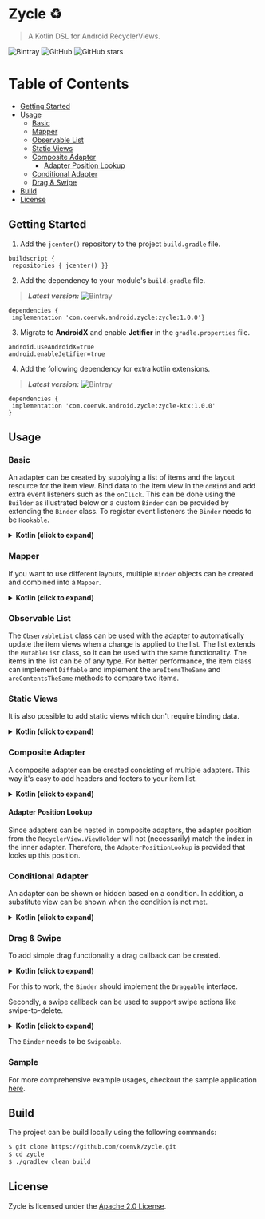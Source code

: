 
# Zycle :recycle:  
  
>A Kotlin DSL for Android RecyclerViews.

![Bintray](https://img.shields.io/bintray/v/coenvk/maven/zycle?label=Download)
![GitHub](https://img.shields.io/github/license/coenvk/zycle?label=License)
![GitHub stars](https://img.shields.io/github/stars/coenvk/zycle?style=social)
  
# Table of Contents  
  
- [Getting Started](#getting-started)  
- [Usage](#usage)  
	- [Basic](#basic)
	- [Mapper](#mapper)
	- [Observable List](#observable-list)
	- [Static Views](#static-views)
	- [Composite Adapter](#composite-adapter)
		- [Adapter Position Lookup](#adapter-position-lookup)
	- [Conditional Adapter](#conditional-adapter)
	- [Drag & Swipe](#drag--swipe)
- [Build](#build)
- [License](#license)  
  
## Getting Started  
  
1. Add the `jcenter()` repository to the project `build.gradle` file.  
  
```  
buildscript {  
 repositories { jcenter() }}  
```  
  
2. Add the dependency to your module's `build.gradle` file.  
  
>***Latest version:*** ![Bintray](https://img.shields.io/bintray/v/coenvk/maven/zycle?label=Download)
  
```  
dependencies {  
 implementation 'com.coenvk.android.zycle:zycle:1.0.0'}  
```  
  
3. Migrate to **AndroidX** and enable **Jetifier** in the `gradle.properties` file.  
  
```  
android.useAndroidX=true  
android.enableJetifier=true  
```  

4. Add the following dependency for extra kotlin extensions.
>***Latest version:*** ![Bintray](https://img.shields.io/bintray/v/coenvk/maven/zycle-ktx?label=Download)

```  
dependencies {  
 implementation 'com.coenvk.android.zycle:zycle-ktx:1.0.0'
}  
```  
  
## Usage  
  
### Basic
An adapter can be created by supplying a list of items and the layout resource for the item view. Bind data to the item view in the `onBind` and add extra event listeners such as the `onClick`. This can be done using the `Builder` as illustrated below or a custom `Binder` can be provided by extending the `Binder` class. To register event listeners the `Binder` needs to be `Hookable`.
<details><summary><b>Kotlin (click to expand)</b></summary>  
<p>  
  
````kotlin  
recyclerView.zycle {
	adapterOf(list, layoutRes, [viewType]) { // Binder
		onCreate { /* */ }
		onBind { item -> /* */ }
		onRecycle { /* */ }
		stableId { item, position -> /* */ }
		onClick { item, position -> /* */ }
		onLongClick { item, position -> /* */ }
		onTouch { item, position, motionEvent -> /* */ }
		onDrag { item, position, dragEvent -> /* */ }
	}
}
```` 
</p></details>
  
### Mapper
If you want to use different layouts, multiple `Binder` objects can be created and combined into a `Mapper`. 
<details><summary><b>Kotlin (click to expand)</b></summary>  
<p>  
  
````kotlin  
recyclerView.zycle {
	adapterOf(list) { // Mapper
		map(layoutRes) { // Binder
			// ...
		}
	}
}
```` 
</p></details>

### Observable List
The `ObservableList` class can be used with the adapter to automatically update the item views when a change is applied to the list. The list extends the `MutableList` class, so it can be used with the same functionality. The items in the list can be of any type. For better performance, the item class can implement `Diffable` and implement the `areItemsTheSame` and `areContentsTheSame` methods to compare two items.

### Static Views
It is also possible to add static views which don't require binding data.
<details><summary><b>Kotlin (click to expand)</b></summary>  
<p>  
  
````kotlin 
recyclerView.zycle {
	viewsOf(layoutRes...)
}
```` 
</p></details>

### Composite Adapter
A composite adapter can be created consisting of multiple adapters. This way it's easy to add headers and footers to your item list.
<details><summary><b>Kotlin (click to expand)</b></summary>  
<p>  
  
````kotlin  
recyclerView.zycle {
	adapterOf {
		viewsOf(headerRes)
		adapterOf(list) { // Mapper
			map(binder)
		}
		viewsOf(footerRes)
	}
}
```` 
</p></details>

#### Adapter Position Lookup
Since adapters can be nested in composite adapters, the adapter position from the `RecyclerView.ViewHolder` will not (necessarily) match the index in the inner adapter.
Therefore, the `AdapterPositionLookup` is provided that looks up this position.

### Conditional Adapter
An adapter can be shown or hidden based on a condition. In addition, a substitute view can be shown when the condition is not met.
<details><summary><b>Kotlin (click to expand)</b></summary>  
<p>  
  
````kotlin  
val condition = Condition()
val isEnabled by condition
recyclerView.zycle {
	adapterOf {
		adapterOf(list) {
			map(binder)
		}
		postBuild {
			showIf(condition)
			showIfElse(condition, layoutRes)
		}
	}
}
isEnabled = false // hide the list
```` 
</p></details>

### Drag & Swipe
To add simple drag functionality a drag callback can be created.
<details><summary><b>Kotlin (click to expand)</b></summary>  
<p>  
  
````kotlin  
val dragCallback = DragCallback(  
    object : OnDragListener {  
        override fun onDragged(fromPosition: Int, toPosition: Int) {  
            val fromIndex = adapterPositionLookup.innerPosition(fromPosition)  
            val toIndex = adapterPositionLookup.innerPosition(toPosition)  
            list.move(fromIndex, toIndex)  
        }  
    }  
)
recyclerView += ItemTouchHelper(dragCallback)
```` 
</p></details>

For this to work, the `Binder` should implement the `Draggable` interface.

Secondly, a swipe callback can be used to support swipe actions like swipe-to-delete.
<details><summary><b>Kotlin (click to expand)</b></summary>  
<p>  
  
````kotlin  
val swipeCallback = SwipeCallback.Builder()  
	.left {  // When swiped left
		background(context, android.R.color.holo_red_dark)  
        text(context, "Delete", spSize = 20f)  
        onSwiped {  
			val index = adapterPositionLookup.innerPosition(it)  
            list.removeAt(index)  
        }  
	}.build()
recyclerView += ItemTouchHelper(swipeCallback)
```` 
</p></details>

The `Binder` needs to be `Swipeable`.

### Sample
For more comprehensive example usages, checkout the sample application [here](https://github.com/coenvk/zycle/tree/master/app).

## Build
The project can be build locally using the following commands:
```bash
$ git clone https://github.com/coenvk/zycle.git
$ cd zycle
$ ./gradlew clean build
```
  
## License  
  
Zycle is licensed under the [Apache 2.0 License](https://www.apache.org/licenses/LICENSE-2.0).